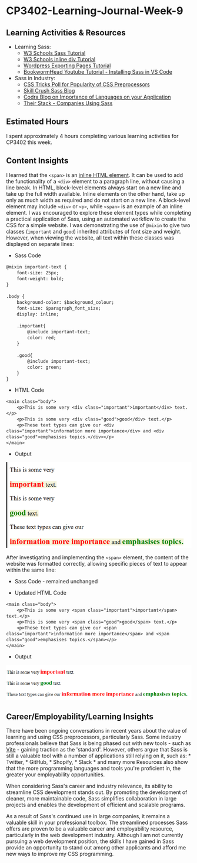 # CP3402-Learning-Journal-Week-9

## Learning Activities & Resources
* Learning Sass:
    * [W3 Schools Sass Tutorial](https://www.w3schools.com/sass/)
    * [W3 Schools inline div Tutorial](https://www.w3schools.com/html/html_blocks.asp)
    * [Wordpress Exporting Pages Tutorial](https://wordpress.com/support/export/)
    * [BookwormHead Youtube Tutorial - Installing Sass in VS Code](https://www.youtube.com/watch?v=DvqDO_EiQ6M)
* Sass in Industry:
    * [CSS Tricks Poll for Popularity of CSS Preprocessors](https://css-tricks.com/poll-results-popularity-of-css-preprocessors/)
    * [Skill Crush Sass Blog](https://skillcrush.com/blog/what-is-sass/)
    * [Codra Blog on Importance of Languages on your Application](https://www.ordinal.fr/en/topics/is-the-language-of-your-industrial-application-important)
    * [Their Stack - Companies Using Sass](https://theirstack.com/en/technology/sass)

## Estimated Hours
I spent approximately 4 hours completing various learning activities for CP3402 this week. 

## Content Insights
I learned that the `<span>` is an [inline HTML element](https://www.w3schools.com/html/html_blocks.asp). It can be used to add the functionality of a `<div>` element to a paragraph line, without causing a line break. In HTML, block-level elements always start on a new line and take up the full width available. Inline elements on the other hand, take up only as much width as required and do not start on a new line. A block-level element may include `<div>` or `<p>`, while `<span>` is an example of an inline element. I was encouraged to explore these element types while completing a practical application of Sass, using an automated workflow to create the CSS for a simple website. I was demonstrating the use of `@mixin` to give two classes (`important` and `good`) inherited attributes of font size and weight. However, when viewing the website, all text within these classes was displayed on separate lines:

* Sass Code
```
@mixin important-text {
    font-size: 25px;
    font-weight: bold;
}

.body {
    background-color: $background_colour;
    font-size: $paragraph_font_size;
    display: inline;

    .important{
        @include important-text;
        color: red;
    }

    .good{
        @include important-text;
        color: green;
    }
}
```
* HTML Code
```
<main class="body">
    <p>This is some very <div class="important">important</div> text.</p>
    <p>This is some very <div class="good">good</div> text.</p>
    <p>These text types can give our <div class="important">information more importance</div> and <div class="good">emphasises topics.</div></p>
</main>
```
* Output

![Text Output Using Div Element](Text_Using_Div.png)

After investigating and implementing the `<span>` element, the content of the website was formatted correctly, allowing specific pieces of text to appear within the same line:

* Sass Code - remained unchanged

* Updated HTML Code
```
<main class="body">
    <p>This is some very <span class="important">important</span> text.</p>
    <p>This is some very <span class="good">good</span> text.</p>
    <p>These text types can give our <span class="important">information more importance</span> and <span class="good">emphasises topics.</span></p>
</main>
```

* Output

![Text Output Using Span Element](Text_Using_Span.png)

## Career/Employability/Learning Insights
There have been ongoing conversations in recent years about the value of learning and using CSS preprocessors, particularly Sass. Some industry professionals believe that Sass is being phased out with new tools - such as [Vite](https://vite.dev/) - gaining traction as the 'standard'. However, others argue that Sass is still a valuable tool with a number of applications still relying on it, such as:
    * Twitter,
    * GitHub,
    * Shopify,
    * Slack
    * and many more
Resources also show that the more programming languages and tools you're proficient in, the greater your employability opportunities.

When considering Sass's career and industry relevance, its ability to streamline CSS development stands out. By promoting the development of cleaner, more maintainable code, Sass simplifies collaboration in large projects and enables the development of efficient and scalable programs. 

As a result of Sass's continued use in large companies, it remains a valuable skill in your professional toolbox. The streamlined processes Sass offers are proven to be a valuable career and employability resource, particularly in the web development industry. Although I am not currently pursuing a web development position, the skills I have gained in Sass provide an opportunity to stand out among other applicants and afford me new ways to improve my CSS programming.
